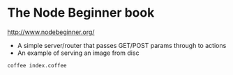 # The Node Beginner book

http://www.nodebeginner.org/

- A simple server/router that passes GET/POST params through to actions
- An example of serving an image from disc

```
coffee index.coffee
```